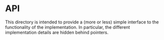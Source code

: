 # API

This directory is intended to provide a (more or less) simple interface to the
functionality of the implementation.
In particular, the different implementation details are hidden behind pointers.
